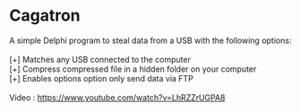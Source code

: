 Cagatron
========

A simple Delphi program to steal data from a USB with the following options:<br>
<br>
[+] Matches any USB connected to the computer<br>
[+] Compress compressed file in a hidden folder on your computer<br>
[+] Enables options option only send data via FTP<br>
<br>
Video : https://www.youtube.com/watch?v=LhRZZrUGPA8
